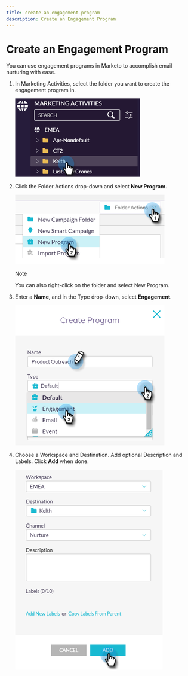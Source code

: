```yaml
---
title: create-an-engagement-program
description: Create an Engagement Program
---
```


# Create an Engagement Program

You can use engagement programs in Marketo to accomplish email nurturing with ease.

1. In Marketing Activities, select the folder you want to create the engagement program in.

   ![Image One](/help/sky/assets/engagement-programs/create-an-engagement-program/create-an-engagement-program-1.png)

1. Click the Folder Actions drop-down and select **New Program**.

   ![Image Two](/help/sky/assets/engagement-programs/create-an-engagement-program/create-an-engagement-program-2.png)

   >[!NOTE]
   >
   >You can also right-click on the folder and select New Program.

1. Enter a **Name**, and in the Type drop-down, select **Engagement**.

   ![Image Three](/help/sky/assets/engagement-programs/create-an-engagement-program/create-an-engagement-program-3.png)

1. Choose a Workspace and Destination. Add optional Description and Labels. Click **Add** when done.

   ![Image Four](/help/sky/assets/engagement-programs/create-an-engagement-program/create-an-engagement-program-4.png)